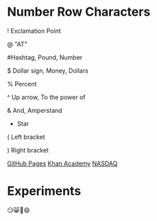# Number Row Characters
! Exclamation Point

@ "AT"

#Hashtag, Pound, Number

$ Dollar sign, Money, Dollars

% Percent

^ Up arrow, To the power of

& And, Amperstand

* Star
 
( Left bracket

) Right bracket
  
[GitHub Pages](https://pages.github.com/)
[Khan Academy](https://www.khanacademy.org/)
[NASDAQ](https://www.nasdaq.com/)

# Experiments

😏😸🐶😄
